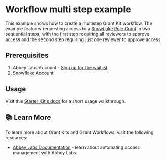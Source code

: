 # Workflow multi step example

This example shows how to create a multistep Grant Kit workflow.
The example features requesting access to a [Snowflake Role Grant](https://registry.terraform.io/providers/Snowflake-Labs/snowflake/latest/docs/resources/role_grants) 
in two sequential steps, with the first step requiring all reviewers to approve access and 
the second step requiring just one reviewer to approve access.

## Prerequisites

1. Abbey Labs Account - [Sign up for the waitlist](https://abbey.so/sign-up).
2. Snowflake Account

## Usage

Visit this [Starter Kit's docs](https://docs.abbey.so/tutorials/grant-workflows/multi-step-grant-workflows) for a short usage walkthrough.

## :books: Learn More

To learn more about Grant Kits and Grant Workflows, visit the following resources:

- [Abbey Labs Documentation](https://docs.abbey.so) - learn about automating access management with Abbey Labs.
